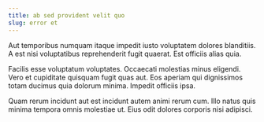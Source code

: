 ```yaml
---
title: ab sed provident velit quo
slug: error et
---
```


Aut temporibus numquam itaque impedit iusto voluptatem dolores blanditiis. A est nisi voluptatibus reprehenderit fugit quaerat. Est officiis alias quia.

Facilis esse voluptatum voluptates. Occaecati molestias minus eligendi. Vero et cupiditate quisquam fugit quas aut. Eos aperiam qui dignissimos totam ducimus quia dolorum minima. Impedit officiis ipsa.

Quam rerum incidunt aut est incidunt autem animi rerum cum. Illo natus quis minima tempora omnis molestiae ut. Eius odit dolores corporis nisi adipisci.
